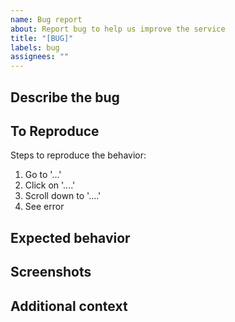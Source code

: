 ```yaml
---
name: Bug report
about: Report bug to help us improve the service
title: "[BUG]"
labels: bug
assignees: ""
---
```


## Describe the bug

<!-- A clear and concise description of what the bug is. -->

## To Reproduce
Steps to reproduce the behavior:

1. Go to '...'
2. Click on '....'
3. Scroll down to '....'
4. See error

## Expected behavior

<!-- A clear and concise description of what you expected to happen. -->

## Screenshots

<!-- If applicable, add screenshots to help explain your problem. -->

## Additional context

<!-- Add any other context about the problem here. -->
